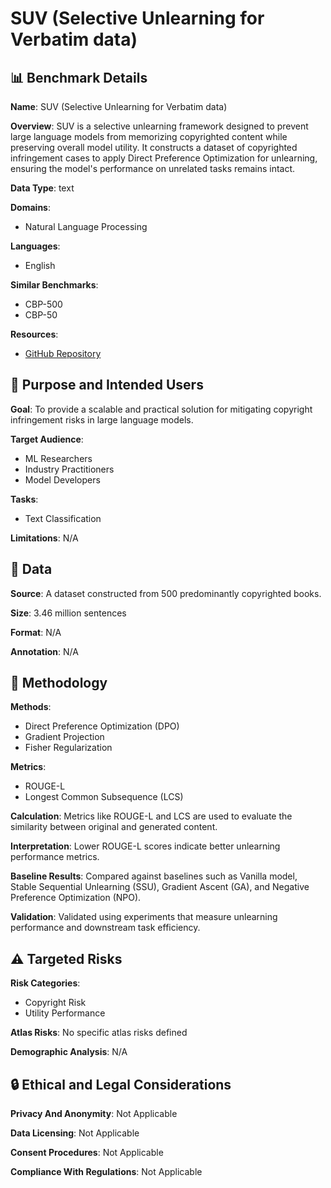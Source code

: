 # SUV (Selective Unlearning for Verbatim data)

## 📊 Benchmark Details

**Name**: SUV (Selective Unlearning for Verbatim data)

**Overview**: SUV is a selective unlearning framework designed to prevent large language models from memorizing copyrighted content while preserving overall model utility. It constructs a dataset of copyrighted infringement cases to apply Direct Preference Optimization for unlearning, ensuring the model's performance on unrelated tasks remains intact.

**Data Type**: text

**Domains**:
- Natural Language Processing

**Languages**:
- English

**Similar Benchmarks**:
- CBP-500
- CBP-50

**Resources**:
- [GitHub Repository](https://github.com/xz-liu/SUV/)

## 🎯 Purpose and Intended Users

**Goal**: To provide a scalable and practical solution for mitigating copyright infringement risks in large language models.

**Target Audience**:
- ML Researchers
- Industry Practitioners
- Model Developers

**Tasks**:
- Text Classification

**Limitations**: N/A

## 💾 Data

**Source**: A dataset constructed from 500 predominantly copyrighted books.

**Size**: 3.46 million sentences

**Format**: N/A

**Annotation**: N/A

## 🔬 Methodology

**Methods**:
- Direct Preference Optimization (DPO)
- Gradient Projection
- Fisher Regularization

**Metrics**:
- ROUGE-L
- Longest Common Subsequence (LCS)

**Calculation**: Metrics like ROUGE-L and LCS are used to evaluate the similarity between original and generated content.

**Interpretation**: Lower ROUGE-L scores indicate better unlearning performance metrics.

**Baseline Results**: Compared against baselines such as Vanilla model, Stable Sequential Unlearning (SSU), Gradient Ascent (GA), and Negative Preference Optimization (NPO).

**Validation**: Validated using experiments that measure unlearning performance and downstream task efficiency.

## ⚠️ Targeted Risks

**Risk Categories**:
- Copyright Risk
- Utility Performance

**Atlas Risks**:
No specific atlas risks defined

**Demographic Analysis**: N/A

## 🔒 Ethical and Legal Considerations

**Privacy And Anonymity**: Not Applicable

**Data Licensing**: Not Applicable

**Consent Procedures**: Not Applicable

**Compliance With Regulations**: Not Applicable
